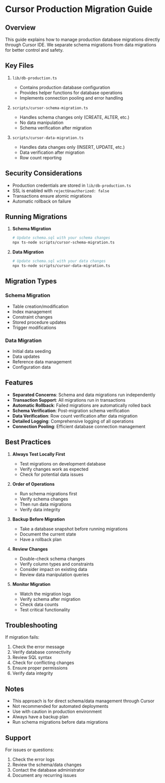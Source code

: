 # Cursor Production Migration Guide

## Overview
This guide explains how to manage production database migrations directly through Cursor IDE. We separate schema migrations from data migrations for better control and safety.

## Key Files

1. `lib/db-production.ts`
   - Contains production database configuration
   - Provides helper functions for database operations
   - Implements connection pooling and error handling

2. `scripts/cursor-schema-migration.ts`
   - Handles schema changes only (CREATE, ALTER, etc.)
   - No data manipulation
   - Schema verification after migration

3. `scripts/cursor-data-migration.ts`
   - Handles data changes only (INSERT, UPDATE, etc.)
   - Data verification after migration
   - Row count reporting

## Security Considerations

- Production credentials are stored in `lib/db-production.ts`
- SSL is enabled with `rejectUnauthorized: false`
- Transactions ensure atomic migrations
- Automatic rollback on failure

## Running Migrations

1. **Schema Migration**
   ```bash
   # Update schema.sql with your schema changes
   npx ts-node scripts/cursor-schema-migration.ts
   ```

2. **Data Migration**
   ```bash
   # Update schema.sql with your data changes
   npx ts-node scripts/cursor-data-migration.ts
   ```

## Migration Types

### Schema Migration
- Table creation/modification
- Index management
- Constraint changes
- Stored procedure updates
- Trigger modifications

### Data Migration
- Initial data seeding
- Data updates
- Reference data management
- Configuration data

## Features

- **Separated Concerns**: Schema and data migrations run independently
- **Transaction Support**: All migrations run in transactions
- **Automatic Rollback**: Failed migrations are automatically rolled back
- **Schema Verification**: Post-migration schema verification
- **Data Verification**: Row count verification after data migration
- **Detailed Logging**: Comprehensive logging of all operations
- **Connection Pooling**: Efficient database connection management

## Best Practices

1. **Always Test Locally First**
   - Test migrations on development database
   - Verify changes work as expected
   - Check for potential data issues

2. **Order of Operations**
   - Run schema migrations first
   - Verify schema changes
   - Then run data migrations
   - Verify data integrity

3. **Backup Before Migration**
   - Take a database snapshot before running migrations
   - Document the current state
   - Have a rollback plan

4. **Review Changes**
   - Double-check schema changes
   - Verify column types and constraints
   - Consider impact on existing data
   - Review data manipulation queries

5. **Monitor Migration**
   - Watch the migration logs
   - Verify schema after migration
   - Check data counts
   - Test critical functionality

## Troubleshooting

If migration fails:
1. Check the error message
2. Verify database connectivity
3. Review SQL syntax
4. Check for conflicting changes
5. Ensure proper permissions
6. Verify data integrity

## Notes

- This approach is for direct schema/data management through Cursor
- Not recommended for automated deployments
- Use with caution in production environment
- Always have a backup plan
- Run schema migrations before data migrations

## Support

For issues or questions:
1. Check the error logs
2. Review the schema/data changes
3. Contact the database administrator
4. Document any recurring issues 